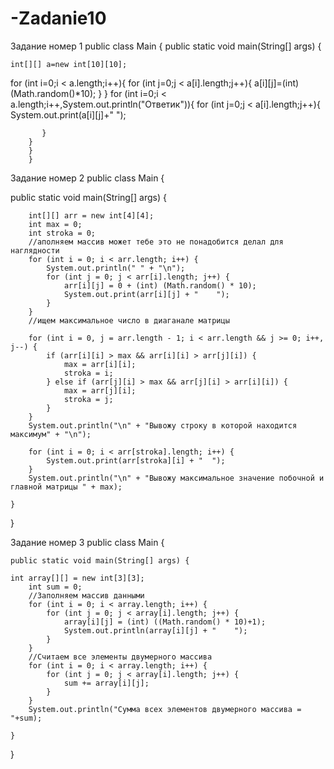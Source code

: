 # -Zadanie10
Задание номер 1
public class Main
{
	public static void main(String[] args) {
	
	int[][] a=new int[10][10];
  for (int i=0;i < a.length;i++){
    for (int j=0;j < a[i].length;j++){
      a[i][j]=(int)(Math.random()*10);
      }
     }
for (int i=0;i < a.length;i++,System.out.println("Ответик")){
for (int j=0;j < a[i].length;j++){
System.out.print(a[i][j]+" ");

           }
		}
		}
		}



Задание номер 2
public class Main
{
	
public static void main(String[] args) {
    
        int[][] arr = new int[4][4];
        int max = 0;
        int stroka = 0;
        //аполняем массив может тебе это не понадобится делал для наглядности
        for (int i = 0; i < arr.length; i++) {
            System.out.println(" " + "\n");
            for (int j = 0; j < arr[i].length; j++) {
                arr[i][j] = 0 + (int) (Math.random() * 10);
                System.out.print(arr[i][j] + "    ");
            }
        }
        //ищем максимальное число в диаганале матрицы
 
        for (int i = 0, j = arr.length - 1; i < arr.length && j >= 0; i++, j--) {
            if (arr[i][i] > max && arr[i][i] > arr[j][i]) {
                max = arr[i][i];
                stroka = i;
            } else if (arr[j][i] > max && arr[j][i] > arr[i][i]) {
                max = arr[j][i];
                stroka = j;
            }
        }
        System.out.println("\n" + "Вывожу строку в которой находится максимум" + "\n");
 
        for (int i = 0; i < arr[stroka].length; i++) {
            System.out.print(arr[stroka][i] + "  ");
        }
        System.out.println("\n" + "Вывожу максимальное значение побочной и главной матрицы " + max);
       
    }
 
    
}
	
		
Задание номер 3
public class Main {
 
    public static void main(String[] args) {
               
    int array[][] = new int[3][3];
        int sum = 0;
        //Заполняем массив данными
        for (int i = 0; i < array.length; i++) {
            for (int j = 0; j < array[i].length; j++) {
                array[i][j] = (int) ((Math.random() * 10)+1);   
                System.out.println(array[i][j] + "    ");
            }
        }
        //Считаем все элементы двумерного массива
        for (int i = 0; i < array.length; i++) {
            for (int j = 0; j < array[i].length; j++) {
                sum += array[i][j];
            }
        }
        System.out.println("Сумма всех элементов двумерного массива = "+sum);

    }
}   

